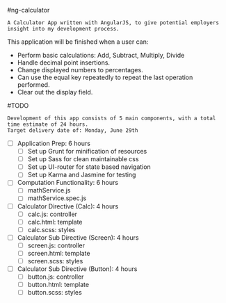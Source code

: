 #ng-calculator
```
A Calculator App written with AngularJS, to give potential employers insight into my development process.
```

This application will be finished when a user can:
  * Perform basic calculations: Add, Subtract, Multiply, Divide
  * Handle decimal point insertions.
  * Change displayed numbers to percentages.
  * Can use the equal key repeatedly to repeat the last operation performed.
  * Clear out the display field.

#TODO
```
Development of this app consists of 5 main components, with a total time estimate of 24 hours.
Target delivery date of: Monday, June 29th
```

- [ ] Application Prep: 6 hours
  - [ ] Set up Grunt for minification of resources
  - [ ] Set up Sass for clean maintainable css
  - [ ] Set up UI-router for state based navigation
  - [ ] Set up Karma and Jasmine for testing

- [ ] Computation Functionality: 6 hours
  - [ ] mathService.js
  - [ ] mathService.spec.js

- [ ] Calculator Directive (Calc): 4 hours
  - [ ] calc.js: controller
  - [ ] calc.html: template
  - [ ] calc.scss: styles

- [ ] Calculator Sub Directive (Screen): 4 hours
  - [ ] screen.js: controller
  - [ ] screen.html: template
  - [ ] screen.scss: styles

- [ ] Calculator Sub Directive (Button): 4 hours
  - [ ] button.js: controller
  - [ ] button.html: template
  - [ ] button.scss: styles
